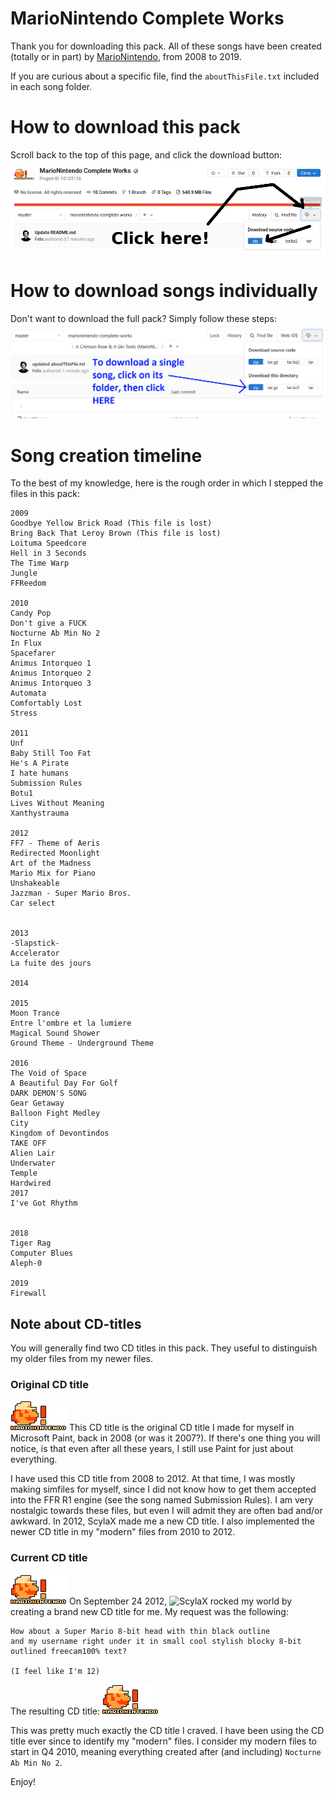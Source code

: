 # MarioNintendo Complete Works

Thank you for downloading this pack. All of these songs have been created (totally or in part)
by [MarioNintendo](http://www.flashflashrevolution.com/profile/MarioNintendo/), from 2008 to 2019.

If you are curious about a specific file, find the `aboutThisFile.txt` included in
each song folder.

# How to download this pack
Scroll back to the top of this page, and click the download button:
![How to download this pack](howtodownload.png)

# How to download songs individually
Don't want to download the full pack? Simply follow these steps:
![How to download a single song](download1song.png)

# Song creation timeline
To the best of my knowledge, here is the rough order in which I stepped the files in this pack:

```
2009
Goodbye Yellow Brick Road (This file is lost)
Bring Back That Leroy Brown (This file is lost)
Loituma Speedcore
Hell in 3 Seconds
The Time Warp
Jungle
FFReedom

2010
Candy Pop
Don't give a FUCK
Nocturne Ab Min No 2
In Flux
Spacefarer
Animus Intorqueo 1
Animus Intorqueo 2
Animus Intorqueo 3
Automata
Comfortably Lost
Stress

2011
Unf
Baby Still Too Fat
He's A Pirate
I hate humans
Submission Rules
Botu1
Lives Without Meaning
Xanthystrauma

2012
FF7 - Theme of Aeris
Redirected Moonlight
Art of the Madness
Mario Mix for Piano
Unshakeable
Jazzman - Super Mario Bros.
Car select


2013
-Slapstick-
Accelerator
La fuite des jours

2014

2015
Moon Trance
Entre l'ombre et la lumiere
Magical Sound Shower
Ground Theme - Underground Theme

2016
The Void of Space
A Beautiful Day For Golf
DARK DEMON'S SONG
Gear Getaway
Balloon Fight Medley
City
Kingdom of Devontindos
TAKE OFF
Alien Lair
Underwater
Temple
Hardwired
2017
I've Got Rhythm


2018
Tiger Rag
Computer Blues
Aleph-0

2019
Firewall
```

## Note about CD-titles
You will generally find two CD titles in this pack. They useful to distinguish my older files from my newer
files.

### Original CD title
![](mntitle.png)
This CD title is the original CD title I made for myself in Microsoft Paint, back in 2008 (or was it 2007?).
If there's one thing you will notice, is that even after all these years, I still use Paint for just about
everything.

I have used this CD title from 2008 to 2012. At that time, I was mostly making simfiles for myself, since I
did not know how to get them accepted into the FFR R1 engine (see the song named Submission Rules). I am very
nostalgic towards these files, but even I will admit they are often bad and/or awkward. In 2012, ScylaX made
me a new CD title. I also implemented the newer CD title in my "modern" files from 2010 to 2012.

### Current CD title
![](mntitle.png)
On September 24 2012, ![ScylaX](http://flashflashrevolution.com/profile/ScylaX) rocked my world by creating a
brand new CD title for me. My request was the following:

```
How about a Super Mario 8-bit head with thin black outline 
and my username right under it in small cool stylish blocky 8-bit outlined freecam100% text?

(I feel like I'm 12)
```
The resulting CD title: ![](mntitle.png)

This was pretty much exactly the CD title I craved. I have been using the CD title ever since to identify my
"modern" files. I consider my modern files to start in Q4 2010, meaning everything created after (and
including) `Nocturne Ab Min No 2`.

Enjoy!
